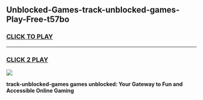 
## Unblocked-Games-track-unblocked-games-Play-Free-t57bo
<h3>
<a href="https://premium76.site?title=track-unblocked-games&ref=22A">CLICK TO PLAY</a></h3>
<hr>

<h3>
<a href="https://premium76.site?title=track-unblocked-games&ref=22A">CLICK 2 PLAY</a>
  
</h3>

<a href="https://premium76.site?title=track-unblocked-games&ref=22A"><img src="https://clearcache.store/games.png"></a>


**track-unblocked-games games unblocked: Your Gateway to Fun and Accessible Online Gaming**
